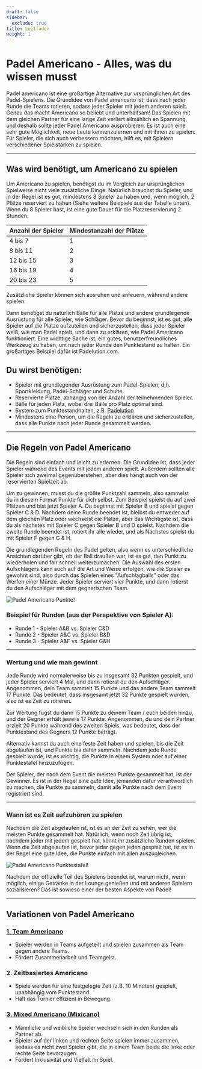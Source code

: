 ```yaml
---
draft: false
sidebar:
  exclude: true
title: Leitfaden
weight: 1
---
```

# Padel Americano - Alles, was du wissen musst

Padel americano ist eine großartige Alternative zur ursprünglichen Art des Padel-Spielens. Die Grundidee von Padel americano ist, dass nach jeder Runde die Teams rotieren, sodass jeder Spieler mit jedem anderen spielt. Genau das macht Americano so beliebt und unterhaltsam! Das Spielen mit dem gleichen Partner für eine lange Zeit verliert allmählich an Spannung, und deshalb sollte jeder Padel Americano ausprobieren. Es ist auch eine sehr gute Möglichkeit, neue Leute kennenzulernen und mit ihnen zu spielen. Für Spieler, die sich auch verbessern möchten, hilft es, mit Spielern verschiedener Spielstärken zu spielen.

---

## Was wird benötigt, um Americano zu spielen

Um Americano zu spielen, benötigst du im Vergleich zur ursprünglichen Spielweise nicht viele zusätzliche Dinge. Natürlich brauchst du Spieler, und in der Regel ist es gut, mindestens 8 Spieler zu haben und, wenn möglich, 2 Plätze reserviert zu haben (Siehe weitere Beispiele aus der Tabelle unten). Wenn du 8 Spieler hast, ist eine gute Dauer für die Platzreservierung 2 Stunden.

| Anzahl der Spieler                                         | Mindestanzahl der Plätze |
|-----------------------------------------------------------|--------------------------|
|                           4 bis 7                          |             1            |
|                          8 bis 11                          |             2            |
|                          12 bis 15                         |             3            |
|                          16 bis 19                         |             4            |
|                          20 bis 23                         |             5            |



Zusätzliche Spieler können sich ausruhen und anfeuern, während andere spielen.

Dann benötigst du natürlich Bälle für alle Plätze und andere grundlegende Ausrüstung für alle Spieler, wie Schläger. Bevor du beginnst, ist es gut, alle Spieler auf die Plätze aufzuteilen und sicherzustellen, dass jeder Spieler weiß, wie man Padel spielt, und dann zu erklären, wie Padel Americano funktioniert. Eine wichtige Sache ist, ein gutes, benutzerfreundliches Werkzeug zu haben, um nach jeder Runde den Punktestand zu halten. Ein großartiges Beispiel dafür ist Padelution.com.

## Du wirst benötigen:

- Spieler mit grundlegender Ausrüstung zum Padel-Spielen, d.h. Sportkleidung, Padel-Schläger und Schuhe.
- Reservierte Plätze, abhängig von der Anzahl der teilnehmenden Spieler.
- Bälle für jeden Platz, wobei drei Bälle pro Platz optimal sind.
- System zum Punktestandhalten, z.B. [Padelution](https://padelution.com/americano)
- Mindestens eine Person, um die Regeln zu erklären und sicherzustellen, dass alle Punkte nach jeder Runde gesammelt werden.

---
## Die Regeln von Padel Americano

Die Regeln sind einfach und leicht zu erlernen. Die Grundidee ist, dass jeder Spieler während des Events mit jedem anderen spielt. Außerdem sollten alle Spieler sich zweimal gegenüberstehen, aber dies hängt auch von der reservierten Spielzeit ab.

Um zu gewinnen, musst du die größte Punktzahl sammeln, also sammelst du in diesem Format Punkte für dich selbst. Zum Beispiel spielst du auf zwei Plätzen und bist jetzt Spieler A. Du beginnst mit Spieler B und spielst gegen Spieler C & D. Nachdem deine Runde beendet ist, bleibst du entweder auf dem gleichen Platz oder wechselst die Plätze, aber das Wichtigste ist, dass du als nächstes mit Spieler C gegen Spieler B und D spielst. Nachdem die zweite Runde beendet ist, rotiert ihr alle wieder, und als Nächstes spielst du mit Spieler F gegen G & H.

Die grundlegenden Regeln des Padel gelten, also wenn es unterschiedliche Ansichten darüber gibt, ob der Ball draußen war, ist es gut, den Punkt zu wiederholen und fair schnell weiterzumachen. Die Auswahl des ersten Aufschlägers kann auch auf die Art und Weise erfolgen, wie die Spieler es gewohnt sind, also durch das Spielen eines "Aufschlagballs" oder das Werfen einer Münze. Jeder Spieler serviert vier Punkte, und dann rotierst du den Aufschläger mit dem gegnerischen Team.

![Padel Americano Punkte!](/de/images/padel-americano.png "Padel Americano Punkte!")

### Beispiel für Runden (aus der Perspektive von Spieler A):
- Runde 1 - Spieler A&B vs. Spieler C&D
- Runde 2  - Spieler A&C vs. Spieler B&D
- Runde 3 - Spieler A&F vs. Spieler G&H

---

### Wertung und wie man gewinnt
Jede Runde wird normalerweise bis zu insgesamt 32 Punkten gespielt, und jeder Spieler serviert 4 Mal, und dann rotierst du den Aufschläger. Angenommen, dein Team sammelt 15 Punkte und das andere Team sammelt 17 Punkte. Das bedeutet, dass insgesamt jetzt 32 Punkte gespielt wurden, also ist es Zeit zu rotieren.

Zur Wertung fügst du dann 15 Punkte zu deinem Team / euch beiden hinzu, und der Gegner erhält jeweils 17 Punkte. Angenommen, du und dein Partner erzielt 20 Punkte während des zweiten Spiels, was bedeutet, dass der Punktestand des Gegners 12 Punkte beträgt.

Alternativ kannst du auch eine feste Zeit haben und spielen, bis die Zeit abgelaufen ist, und Punkte bis dahin sammeln. Nachdem jede Runde gespielt wurde, ist es wichtig, die Punkte in einem System oder auf einer Punktestafel hinzuzufügen.

Der Spieler, der nach dem Event die meisten Punkte gesammelt hat, ist der Gewinner. Es ist in der Regel eine gute Idee, jemanden dafür verantwortlich zu machen, die Punkte zu sammeln, damit alle Punkte nach dem Event registriert sind.

---

### Wann ist es Zeit aufzuhören zu spielen
Nachdem die Zeit abgelaufen ist, ist es an der Zeit zu sehen, wer die meisten Punkte gesammelt hat. Natürlich, wenn noch Zeit übrig ist, nachdem jeder mit jedem gespielt hat, könnt ihr zusätzliche Runden spielen. Wenn die Zeit abgelaufen ist, bevor jeder gegen jeden gespielt hat, ist es in der Regel eine gute Idee, die Punkte einfach mit allen auszugleichen.

![Padel Americano Punktestafel!](/de/assets/padel-americano-scoreboard.png "Padel Americano Punktestafel!")

Nachdem der offizielle Teil des Spielens beendet ist, warum nicht, wenn möglich, einige Getränke in der Lounge genießen und mit anderen Spielern sozialisieren? Das ist sowieso einer der besten Aspekte von Padel!

---

## Variationen von Padel Americano

### [1. Team Americano](/de/team-americano)
- Spieler werden in Teams aufgeteilt und spielen zusammen als Team gegen andere Teams.
- Fördert Zusammenarbeit und Teamgeist.

### 2. Zeitbasiertes Americano
- Spiele werden für eine festgelegte Zeit (z.B. 10 Minuten) gespielt, unabhängig vom Punktestand.
- Hält das Turnier effizient in Bewegung.

### [3. Mixed Americano (Mixicano)](/de/mixicano)
- Männliche und weibliche Spieler wechseln sich in den Runden als Partner ab.
- Spieler auf der linken und rechten Seite spielen immer zusammen, sodass es nicht zwei Spieler gibt, die in einem Team beide die linke oder rechte Seite bevorzugen.
- Fördert Inklusivität und Vielfalt im Spiel.